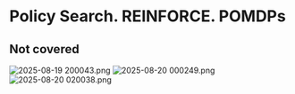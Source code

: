 # Policy Search. REINFORCE. POMDPs
## Not covered
![ 2025-08-19 200043.png](https://s2.loli.net/2025/09/04/v5UFrd8whXnQMkq.png)
![ 2025-08-20 000249.png](https://s2.loli.net/2025/09/04/i2I7TNdBjQPHYrz.png)
![ 2025-08-20 020038.png](https://s2.loli.net/2025/09/04/jaR8dG6DxiQpuqo.png)